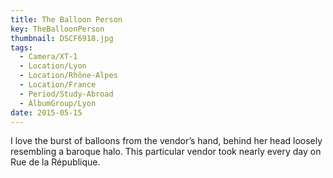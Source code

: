 ```yaml
---
title: The Balloon Person
key: TheBalloonPerson
thumbnail: DSCF6918.jpg
tags:
  - Camera/XT-1
  - Location/Lyon
  - Location/Rhône-Alpes
  - Location/France
  - Period/Study-Abroad
  - AlbumGroup/Lyon
date: 2015-05-15
---
```

I love the burst of balloons from the vendor’s hand, behind her head loosely resembling a baroque halo. This particular vendor took nearly every day on Rue de la République.
